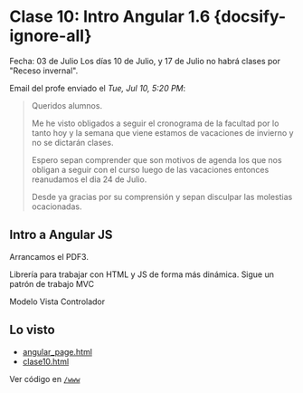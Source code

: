 # Clase 10: Intro Angular 1.6  {docsify-ignore-all}

Fecha: 03 de Julio
Los días 10 de Julio, y 17 de Julio no habrá clases por "Receso invernal".

Email del profe enviado el _Tue, Jul 10, 5:20 PM_:
>Queridos alumnos.
>
>Me he visto obligados a seguir el cronograma de la facultad por lo tanto hoy y la semana que viene estamos de vacaciones de invierno y no se dictarán clases.
>
>Espero sepan comprender que son motivos de agenda los que nos obligan a seguir con el curso luego de las vacaciones entonces reanudamos el dia 24 de Julio.
>
>Desde ya gracias por su comprensión y sepan disculpar las molestias ocacionadas.

## Intro a Angular JS

Arrancamos el PDF3.

Librería para trabajar con HTML y JS de forma más dinámica.
Sigue un patrón de trabajo MVC

Modelo Vista Controlador

## Lo visto

- [angular_page.html](https://sidval.github.io/www/testing/c10/angular_page.html)
- [clase10.html](https://sidval.github.io/www/testing/c10/clase10.html)

Ver código en [`/www`](https://github.com/SidVal/www/tree/master/testing/c10)
